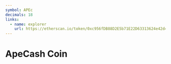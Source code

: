 ```yaml
---
symbol: APEc
decimals: 18
links:
  - name: explorer
    url: https://etherscan.io/token/0xc956fDB88D2E5b71E22D63313624e42d4757E7f9
---
```


# ApeCash Coin
